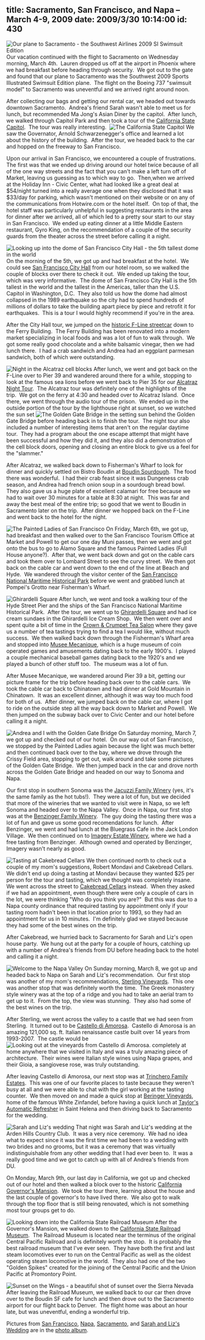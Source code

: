 title: Sacramento, San Francisco, and Napa – March 4-9, 2009
date: 2009/3/30 10:14:00
id: 430
---
![Our plane to Sacramento - the Southwest Airlines 2009 SI Swimsuit Edition](http://www.s-church.net/journal_images/WindowsLiveWriter/SacramentoSanFranciscoandNapaMarch492009_10AAE/IMG_6008_1.jpg "Our plane to Sacramento - the Southwest Airlines 2009 SI Swimsuit Edition") Our vacation continued with the flight to Sacramento on Wednesday morning, March 4th.  Lauren dropped us off at the airport in Phoenix where we had breakfast before heading through security.  We got out to the gate and found that our plane to Sacramento was the Southwest 2009 Sports Illustrated Swimsuit Edition plane.  The flight on the Boeing 737 "swimsuit model" to Sacramento was uneventful and we arrived right around noon. 

After collecting our bags and getting our rental car, we headed out towards downtown Sacramento.  Andrea's friend Sarah wasn't able to meet us for lunch, but recommended Ma Jong's Asian Diner by the capitol.  After lunch, we walked through Capitol Park and then took a tour of the [California State Capitol](http://capitolmuseum.ca.gov).  The tour was really interesting.  ![The California State Capitol](http://www.s-church.net/journal_images/WindowsLiveWriter/SacramentoSanFranciscoandNapaMarch492009_10AAE/IMG_6079_1.jpg "The California State Capitol") We saw the Governator, Arnold Schwarzenegger's office and learned a lot about the history of the building.  After the tour, we headed back to the car and hopped on the freeway to San Francisco.

Upon our arrival in San Francisco, we encountered a couple of frustrations.  The first was that we ended up driving around our hotel twice because of all of the one way streets and the fact that you can't make a left turn off of Market, leaving us guessing as to which way to go.  Then,when we arrived at the Holiday Inn - Civic Center, what had looked like a great deal at $54/night turned into a really average one when they disclosed that it was $33/day for parking, which wasn't mentioned on their website or on any of the communications from Hotwire.com or the hotel itself.  On top of that, the hotel staff was particularly unhelpful in suggesting restaurants in the area for dinner after we arrived, all of which led to a pretty sour start to our stay in San Francisco.  We ended up eating dinner at a little Middle Eastern restaurant, Gyro King, on the recommendation of a couple of the security guards from the theater across the street before calling it a night.

![Looking up into the dome of San Francisco City Hall - the 5th tallest dome in the world](http://www.s-church.net/journal_images/WindowsLiveWriter/SacramentoSanFranciscoandNapaMarch492009_10AAE/IMG_6145_1.jpg "Looking up into the dome of San Francisco City Hall - the 5th tallest dome in the world") On the morning of the 5th, we got up and had breakfast at the hotel.  We could see [San Francisco City Hall](http://en.wikipedia.org/wiki/San_Francisco_City_Hall) from our hotel room, so we walked the couple of blocks over there to check it out.  We ended up taking the tour, which was very informative.  The dome of San Francisco City Hall is the 5th tallest in the world and the tallest in the Americas, taller than the U.S. Capitol in Washington, D.C.  They also told us how the dome had almost collapsed in the 1989 earthquake so the city had to spend hundreds of millions of dollars to take the building apart piece by piece and retrofit it for earthquakes.  This is a tour I would highly recommend if you're in the area.

After the City Hall tour, we jumped on the [historic F-Line streetcar](http://www.streetcar.org/) down to the Ferry Building.  The Ferry Building has been renovated into a modern market specializing in local foods and was a lot of fun to walk through.  We got some really good chocolate and a white balsamic vinegar, then we had lunch there.  I had a crab sandwich and Andrea had an eggplant parmesan sandwich, both of which were outstanding.

![Night in the Alcatraz cell blocks](http://www.s-church.net/journal_images/WindowsLiveWriter/SacramentoSanFranciscoandNapaMarch492009_10AAE/IMG_6412_1.jpg "Night in the Alcatraz cell blocks") After lunch, we went and got back on the F-Line over to Pier 39 and wandered around there for a while, stopping to look at the famous sea lions before we went back to Pier 35 for our [Alcatraz Night Tour](http://www.alcatrazcruises.com/).  The Alcatraz tour was definitely one of the highlights of the trip.  We got on the ferry at 4:30 and headed over to Alcatraz Island.  Once there, we went through the audio tour of the prison.  We ended up in the outside portion of the tour by the lighthouse right at sunset, so we watched the sun set ![The Golden Gate Bridge in the setting sun](http://www.s-church.net/journal_images/WindowsLiveWriter/SacramentoSanFranciscoandNapaMarch492009_10AAE/IMG_6376_1.jpg "The Golden Gate Bridge in the setting sun") behind the Golden Gate Bridge before heading back in to finish the tour.  The night tour also included a number of interesting items that aren't on the regular daytime tour.  They had a program about the one escape attempt that might have been successful and how they did it, and they also did a demonstration of the cell block doors, opening and closing an entire block to give us a feel for the "slammer."

After Alcatraz, we walked back down to Fisherman's Wharf to look for dinner and quickly settled on Bistro Boudin at [Boudin Sourdough](http://www.boudinbakery.com/).  The food there was wonderful.  I had their crab feast since it was Dungeness crab season, and Andrea had french onion soup in a sourdough bread bowl.  They also gave us a huge plate of excellent calamari for free because we had to wait over 30 minutes for a table at 8:30 at night.  This was far and away the best meal of the entire trip; so good that we went to Boudin in Sacramento later on the trip.  After dinner we hopped back on the F-Line and went back to the hotel for the night.

![The Painted Ladies of San Francisco](http://www.s-church.net/journal_images/WindowsLiveWriter/SacramentoSanFranciscoandNapaMarch492009_10AAE/IMG_6622_1.jpg "The Painted Ladies of San Francisco") On Friday, March 6th, we got up, had breakfast and then walked over to the San Francisco Tourism Office at Market and Powell to get our one day Muni passes, then we went and got onto the bus to go to Alamo Square and the famous Painted Ladies (Full House anyone?).  After that, we went back down and got on the cable cars and took them over to Lombard Street to see the curvy street.  We then got back on the cable car and went down to the end of the line at Beach and Hyde.  We wandered through the visitor center of the [San Francisco National Maritime Historical Park](http://www.nps.gov/safr/) before we went and grabbed lunch at Pompei's Grotto near Fisherman's Wharf.

![Ghirardelli Square](http://www.s-church.net/journal_images/WindowsLiveWriter/SacramentoSanFranciscoandNapaMarch492009_10AAE/IMG_6527.jpg "Ghirardelli Square") After lunch, we went and took a walking tour of the Hyde Street Pier and the ships of the San Francisco National Maritime Historical Park.  After the tour, we went up to [Ghirardelli Square](http://www.ghirardellisq.com/ghirardellisq/) and had ice cream sundaes in the Ghirardelli Ice Cream Shop.  We then went over and spent quite a bit of time in the [Crown & Crumpet Tea Salon](http://crownandcrumpet.com/) where they gave us a number of tea tastings trying to find a tea I would like, without much success.  We then walked back down through the Fisherman's Wharf area and stopped into [Musee Mecanique](http://www.museemechanique.org/), which is a huge museum of coin operated games and amusements dating back to the early 1900's.  I played a couple mechanical baseball games dating back to the 1920's and we played a bunch of other stuff too.  The museum was a lot of fun. 

After Musee Mecanique, we wandered around Pier 39 a bit, getting our picture frame for the trip before heading back over to the cable cars.  We took the cable car back to Chinatown and had dinner at Gold Mountain in Chinatown.  It was an excellent dinner, although it was way too much food for both of us.  After dinner, we jumped back on the cable car, where I got to ride on the outside step all the way back down to Market and Powell.  We then jumped on the subway back over to Civic Center and our hotel before calling it a night.

![Andrea and I with the Golden Gate Bridge](http://www.s-church.net/journal_images/WindowsLiveWriter/SacramentoSanFranciscoandNapaMarch492009_10AAE/IMG_6670.jpg "Andrea and I with the Golden Gate Bridge") On Saturday morning, March 7, we got up and checked out of our hotel.  On our way out of San Francisco, we stopped by the Painted Ladies again because the light was much better and then continued back over to the bay, where we drove through the Crissy Field area, stopping to get out, walk around and take some pictures of the Golden Gate Bridge.  We then jumped back in the car and drove north across the Golden Gate Bridge and headed on our way to Sonoma and Napa.

Our first stop in southern Sonoma was the [Jacuzzi Family Winery](http://www.jacuzziwines.com/) (yes, it's the same family as the hot tubs!).  They were a lot of fun, but we decided that more of the wineries that we wanted to visit were in Napa, so we left Sonoma and headed over to the Napa Valley.  Once in Napa, our first stop was at the [Benzinger Family Winery](http://www.benziger.com/).  The guy doing the tasting there was a lot of fun and gave us some good recomendations for lunch.  After Benzinger, we went and had lunch at the Bluegrass Cafe in the Jack London Village.  We then continued on to [Imagery Estate Winery](http://www.imagerywinery.com/), where we had a free tasting from Benzinger.  Although owned and operated by Benzinger, Imagery wasn't nearly as good. 

![Tasting at Cakebread Cellars](http://www.s-church.net/journal_images/WindowsLiveWriter/SacramentoSanFranciscoandNapaMarch492009_10AAE/IMG_6705_c62875a3-47dc-4f35-8101-329a9c1450d4.jpg "Tasting at Cakebread Cellars") We then continued north to check out a couple of my mom's suggestions, Robert Mondavi and Cakebread Cellars.  We didn't end up doing a tasting at Mondavi because they wanted $25 per person for the tour and tasting, which we thought was completely insane.  We went across the street to [Cakebread Cellars](http://www.cakebread.com/) instead.  When they asked if we had an appointment, even though there were only a couple of cars in the lot, we were thinking "Who do you think you are?"  But this was due to a Napa county ordinance that required tasting by appointment only if your tasting room hadn't been in that location prior to 1993, so they had an appointment for us in 10 minutes.  I'm definitely glad we stayed because they had some of the best wines on the trip.

After Cakebread, we hurried back to Sacramento for Sarah and Liz's open house party.  We hung out at the party for a couple of hours, catching up with a number of Andrea's friends from DU before heading back to the hotel and calling it a night.

![Welcome to the Napa Valley](http://www.s-church.net/journal_images/WindowsLiveWriter/SacramentoSanFranciscoandNapaMarch492009_10AAE/IMG_6802.jpg "Welcome to the Napa Valley") On Sunday morning, March 8, we got up and headed back to Napa on Sarah and Liz's recommendation.  Our first stop was another of my mom's recommendations, [Sterling Vineyards](http://www.sterlingvineyards.com/).  This one was another stop that was definitely worth the time.  The Greek monastery style winery was at the top of a ridge and you had to take an aerial tram to get up to it.  From the top, the view was stunning.  They also had some of the best wines on the trip. 

After Sterling, we went across the valley to a castle that we had seen from Sterling.  It turned out to be [Castello di Amorosa](http://www.castellodiamorosa.com/).  Castello di Amorosa is an amazing 121,000 sq. ft. Italian renaissance castle built over 14 years from 1993-2007.  The castle would be ![Looking out at the vineyards from Castello di Amorosa.](http://www.s-church.net/journal_images/WindowsLiveWriter/SacramentoSanFranciscoandNapaMarch492009_10AAE/IMG_6790_21a95a5d-196e-4841-9570-aaf48a6dbd9a.jpg "Looking out at the vineyards from Castello di Amorosa.") completely at home anywhere that we visited in Italy and was a truly amazing piece of architecture.  Their wines were Italian style wines using Napa grapes, and their Gioia, a sangiovese rose, was truly outstanding.

After leaving Castello di Amorosa, our next stop was at [Trinchero Family Estates](http://www.trincherowinery.com).  This was one of our favorite places to taste because they weren't busy at all and we were able to chat with the girl working at the tasting counter.  We then moved on and made a quick stop at [Beringer Vineyards](http://www.beringer.com/), home of the famous White Zinfandel, before having a quick lunch at [Taylor's Automatic Refresher](http://www.taylorsrefresher.com/) in Saint Helena and then driving back to Sacramento for the wedding.

![Sarah and Liz's wedding](http://www.s-church.net/journal_images/WindowsLiveWriter/SacramentoSanFranciscoandNapaMarch492009_10AAE/IMG_6827_cbc3393e-56d3-4551-bc76-b57b6aad6549.jpg "Sarah and Liz's wedding") That night was Sarah and Liz's wedding at the Arden Hills Country Club.  It was a very nice ceremony.  We had no idea what to expect since it was the first time we had been to a wedding with two brides and no grooms, but it was a ceremony that was virtually indistinguishable from any other wedding that I had ever been to.  It was a really good time and we got to catch up with all of Andrea's friends from DU.

On Monday, March 9th, our last day in California, we got up and checked out of our hotel and then walked a block over to the historic [California Governor's Mansion](http://www.parks.ca.gov/?page_id=498).  We took the tour there, learning about the house and the last couple of governor's to have lived there.  We also got to walk through the top floor that is still being renovated, which is not something most tour groups get to do. 

![Looking down into the California State Railroad Museum](http://www.s-church.net/journal_images/WindowsLiveWriter/SacramentoSanFranciscoandNapaMarch492009_10AAE/IMG_6985_10eaa7ed-26a1-4e54-b254-ae6bac9f9aa6.jpg "Looking down into the California State Railroad Museum") After the Governor's Mansion, we walked down to the [California State Railroad Museum](http://www.parks.ca.gov/?page_id=668#).  The Railroad Museum is located near the terminus of the original Central Pacific Railroad and is definitely worth the stop.  It is probably the best railroad museum that I've ever seen.  They have both the first and last steam locomotives ever to run on the Central Pacific as well as the oldest operating steam locomotive in the world.  They also had one of the two "Golden Spikes" created for the joining of the Central Pacific and the Union Pacific at Promontory Point.

![Sunset on the Wings - a beautiful shot of sunset over the Sierra Nevada](http://www.s-church.net/journal_images/WindowsLiveWriter/SacramentoSanFranciscoandNapaMarch492009_10AAE/IMG_7002.jpg "Sunset on the Wings - a beautiful shot of sunset over the Sierra Nevada") After leaving the Railroad Museum, we walked back to our car then drove over to the Boudin SF cafe for lunch and then drove out to the Sacramento airport for our flight back to Denver.  The flight home was about an hour late, but was uneventful, ending a wonderful trip.

Pictures from [San Francisco](http://www.s-church.net/PhotoAlbum.aspx?ID=SANFRANCISCO200903), [Napa](http://www.s-church.net/PhotoAlbum.aspx?ID=NAPA200903), [Sacramento](http://www.s-church.net/PhotoAlbum.aspx?ID=SACRAMENTO200903), and [Sarah and Liz's Wedding](http://www.s-church.net/PhotoAlbum.aspx?ID=SARAHBACONWEDDING20090308) are in the [photo album](http://www.s-church.net/Photo.aspx).